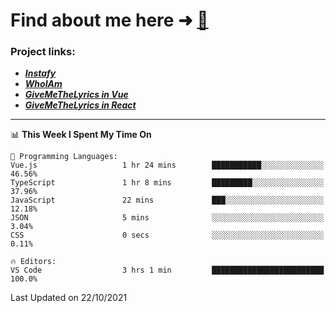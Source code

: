 # Find about me here ➜ [🧑](https://pauabella.dev)

### Project links:
- ***[Instafy](https://instafy.me)***
- ***[WhoIAm](https://pauabella.dev)***
- ***[GiveMeTheLyrics in Vue](https://lyrics.pauabella.dev)***
- ***[GiveMeTheLyrics in React](https://pauabella.dev/GiveMeTheLyrics)***

---
<!--START_SECTION:waka-->
📊 **This Week I Spent My Time On** 

```text
💬 Programming Languages: 
Vue.js                   1 hr 24 mins        ███████████░░░░░░░░░░░░░░   46.56% 
TypeScript               1 hr 8 mins         █████████░░░░░░░░░░░░░░░░   37.96% 
JavaScript               22 mins             ███░░░░░░░░░░░░░░░░░░░░░░   12.18% 
JSON                     5 mins              ░░░░░░░░░░░░░░░░░░░░░░░░░   3.04% 
CSS                      0 secs              ░░░░░░░░░░░░░░░░░░░░░░░░░   0.11%

🔥 Editors: 
VS Code                  3 hrs 1 min         █████████████████████████   100.0%

```


 Last Updated on 22/10/2021
<!--END_SECTION:waka-->
